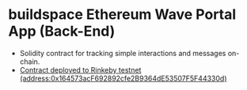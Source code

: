 # buildspace Ethereum Wave Portal App (Back-End)

- Solidity contract for tracking simple interactions and messages on-chain.
- [Contract deployed to Rinkeby testnet (address:0x164573acF692892cfe2B9364dE53507F5F44330d)](https://rinkeby.etherscan.io/address/0x164573acF692892cfe2B9364dE53507F5F44330d)
